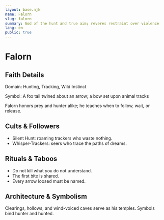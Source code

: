 ```yaml
---
layout: base.njk
name: Falorn
slug: falorn
summary: God of the hunt and true aim; reveres restraint over violence.
lang: en
public: true
---
```


# Falorn

## Faith Details
Domain: Hunting, Tracking, Wild Instinct

Symbol: A fox tail twined about an arrow; a bow set upon animal tracks

Falorn honors prey and hunter alike; he teaches when to follow, wait, or release.

## Cults & Followers

- Silent Hunt: roaming trackers who waste nothing.
- Whisper-Trackers: seers who trace the paths of dreams.

## Rituals & Taboos

- Do not kill what you do not understand.
- The first bite is shared.
- Every arrow loosed must be named.

## Architecture & Symbolism

Clearings, hollows, and wind-voiced caves serve as his temples. Symbols bind hunter and hunted.
